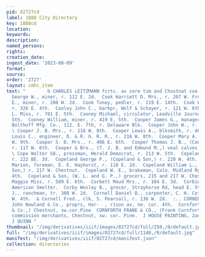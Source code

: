 ```yaml
---
pid: 02727cd
label: 1888 City Directory
key: 1888cd
location: 
keywords: 
description: 
named_persons: 
rights: 
creation_date: 
ingest_date: '2023-08-09'
format: 
source: 
order: '2727'
layout: cmhc_item
text: "        b CHARLES LEITZMANN fcrtc. av core tim and Chostnat coo 95 COR  Cook
  George W., miner, r. 112 E. 2d.  Cook Harriett D. Mrs., r. 207 W. Front.  Cook James
  E., miner, r. 208 W. 2d.  Cook Toney, pedler, r. 119 E. 14th.  Cook William, miner,
  r. 326 E. 4th.  Cooley John C., barkpr, Wolf & Schayer, r. 121 W. 6th.  Cooney Bedelia
  L. Miss, r. 701 E. 5th.  Cooney Michael, circulator, Leadville Journal, r. 701 E.
  5th.  Cooney William, miner, r. 419 E. 5th.  Cooper James G., manager, Hendrie &
  Bolthoff Mfg. Co., 112. E. 7th, r. Delaware Blk.  Cooper John W., r. 201 W. 9th.
  \ Cooper J. B. Mrs., r. 216 W. 8th.  Cooper Lewis A., blksmith, r. 406 E. 6th.  Cooper
  Louis C., engineer, D. & R. G. R. R., r. 216 W. 8th.  Cooper Mary A. Mrs., r. 201
  W. 9th.  Cooper S. D. Mrs., r. 406 E. 6th.  Cooper Thomas J. B., (Cooper & Bro.,)
  r. 117 W. 6th.  Cooper & Bro., (T. J. B. and Edmund M.,) veal calves, 117  . 6th.
  \ Cope Walter S8., pressman, Herald Democrat, r. 213 W. 5th.  Copeland Fred, porter,
  r. 222 BE. 3d.  Copeland George P., (Copeland & Son,) r. 220 W. 4th.  - Copeland
  Marion, foreman, E. E. Hayhurst, r. 118 E. 2d.  Copeland William L., (Copeland &
  Son,) r. 217 W. Chestnut.  Copeland W. E., brakeman, Colo. Midland Ry., r. 414 W.
  4th.  Copeland & Son, (W. L. and G. P.,) grocers, 215 and 217 W. Chestnut.  Corbett
  Maggie Miss, r. 509 E. 6th.  Corbett Maud Mrs., r. 104 E. 3d.  Corbin Adolph, lab,
  American Smelter.  Corby Wesley B., grocer, Strayhorse Rd, head E. 5th.  Corley
  J., ranchman, tr. 308 W. 2d.  Cornell Daniel B., carpenter, C. H. Coffin, r. 127
  W. 4th.  & Cornell Fred., clk, S. Pearsall, r. 136 W. 2d.  :.. CORNER BOOK STORE,
  John Nowland & Co., proprs, Har-  , rison av, ne. cor. 4th.  Cornforth Frank, (FrankCornforth
  & Co.,) Chestnut, sw.cor.Pine  CORNFORTH FRANE & CO., (Frank Cornforth,) wholesale
  commission merchants, Chestnut, sw. cor. Pine.  J HOUSE PAINTING, 2aer 2femer. J.
  J QUINN "
thumbnail: "/img/derivatives/iiif/images/02727cd/full/250,/0/default.jpg"
full: "/img/derivatives/iiif/images/02727cd/full/1140,/0/default.jpg"
manifest: "/img/derivatives/iiif/02727cd/manifest.json"
collection: directories
---
```

